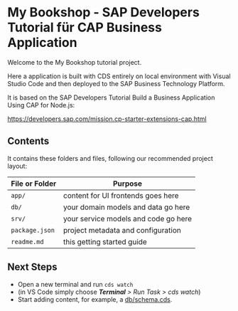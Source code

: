 # My Bookshop - SAP Developers Tutorial für CAP Business Application

Welcome to the My Bookshop tutorial project.

Here a application is built with CDS entirely on local environment with Visual Studio Code and then deployed to the SAP Business Technology Platform.

It is based on the SAP Developers Tutorial Build a Business Application Using CAP for Node.js:

https://developers.sap.com/mission.cp-starter-extensions-cap.html

## Contents

It contains these folders and files, following our recommended project layout:

File or Folder | Purpose
---------|----------
`app/` | content for UI frontends goes here
`db/` | your domain models and data go here
`srv/` | your service models and code go here
`package.json` | project metadata and configuration
`readme.md` | this getting started guide


## Next Steps

- Open a new terminal and run `cds watch` 
- (in VS Code simply choose _**Terminal** > Run Task > cds watch_)
- Start adding content, for example, a [db/schema.cds](db/schema.cds).


